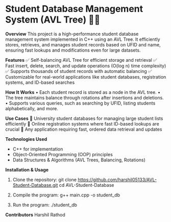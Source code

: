 # Student Database Management System (AVL Tree) 🏫🌳

**Overview**
This project is a high-performance student database management system implemented in C++ using an AVL Tree. It efficiently stores, retrieves, and manages student records based on UFID and name, ensuring fast lookups and modifications even for large datasets.

**Features**
✅ Self-balancing AVL Tree for efficient storage and retrieval
✅ Fast insert, delete, search, and update operations (O(log n) time complexity)
✅ Supports thousands of student records with automatic balancing
✅ Customizable for real-world applications like student databases, registration systems, and ID-based searches

**How It Works**
• Each student record is stored as a node in the AVL tree.
• The tree maintains balance through rotations after insertions and deletions.
• Supports various queries, such as searching by UFID, listing students alphabetically, and more.

**Use Cases**
📌 University student databases for managing large student lists efficiently
📌 Online registration systems where fast ID-based lookups are crucial
📌 Any application requiring fast, ordered data retrieval and updates

**Technologies Used**
- C++ for implementation
- Object-Oriented Programming (OOP) principles
- Data Structures & Algorithms (AVL Trees, Balancing, Rotations)
  
**Installation & Usage**
1. Clone the repository:
git clone https://github.com/harshil05133/AVL-Student-Database.git
cd AVL-Student-Database

2. Compile the program:
g++ main.cpp -o student_db

3. Run the program:
./student_db

**Contributors**
Harshil Rathod

